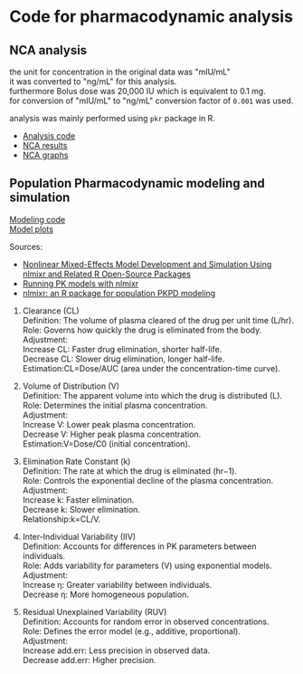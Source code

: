# Code for pharmacodynamic analysis
<!-- writtern for the analysis of "Nasim Roshani Asl" thesis. -->

## NCA analysis
the unit for concentration in the original data was "mIU/mL"\
it was converted to "ng/mL" for this analysis.\
furthermore Bolus dose was 20,000 IU which is equivalent to 0.1 mg.\
for conversion of "mIU/mL" to "ng/mL" conversion factor of `0.001` was used.

analysis was mainly performed using `pkr` package in R.
- [Analysis code](/NCA%20analysis/pkpd%20analysis.rmd)
- [NCA results](/NCA%20analysis/result.csv)
- [NCA graphs](/NCA%20analysis/Output/)

## Population Pharmacodynamic modeling and simulation

[Modeling code](/population%20pk/pop%20pk%20modeling.md)\
[Model plots](/population%20pk/plot_history.pdf)


Sources:
- [Nonlinear Mixed-Effects Model Development and Simulation Using nlmixr and Related R Open-Source Packages](https://ascpt.onlinelibrary.wiley.com/doi/10.1002/psp4.12445)
- [Running PK models with nlmixr](https://nlmixrdevelopment.github.io/nlmixr/articles/running_nlmixr.html)
- [nlmixr: an R package for population PKPD modeling](https://nlmixrdevelopment.github.io/nlmixr/)

1. Clearance (CL)\
Definition: The volume of plasma cleared of the drug per unit time (L/hr).\
Role: Governs how quickly the drug is eliminated from the body.\
Adjustment:\
Increase CL: Faster drug elimination, shorter half-life.\
Decrease CL: Slower drug elimination, longer half-life.\
Estimation:CL=Dose/AUC (area under the concentration-time curve).

2. Volume of Distribution (V)\
Definition: The apparent volume into which the drug is distributed (L).\
Role: Determines the initial plasma concentration.\
Adjustment:\
Increase V: Lower peak plasma concentration.\
Decrease V: Higher peak plasma concentration.\
Estimation:V=Dose/C0  (initial concentration).

3. Elimination Rate Constant (k)\
Definition: The rate at which the drug is eliminated (hr−1).\
Role: Controls the exponential decline of the plasma concentration.\
Adjustment:\
Increase k: Faster elimination.\
Decrease k: Slower elimination.\
Relationship:k=CL/V.

4. Inter-Individual Variability (IIV)\
Definition: Accounts for differences in PK parameters between individuals.\
Role: Adds variability for parameters (V) using exponential models.\
Adjustment:\
Increase η: Greater variability between individuals.\
Decrease η: More homogeneous population.

5. Residual Unexplained Variability (RUV)\
Definition: Accounts for random error in observed concentrations.\
Role: Defines the error model (e.g., additive, proportional).\
Adjustment:\
Increase add.err: Less precision in observed data.\
Decrease add.err: Higher precision.